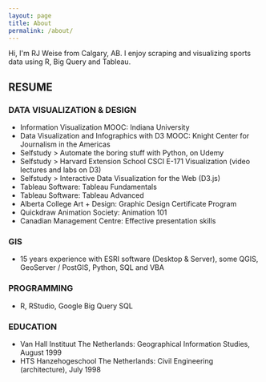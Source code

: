 ```yaml
---
layout: page
title: About
permalink: /about/
---
```


Hi, I'm RJ Weise from Calgary, AB. I enjoy scraping and visualizing sports data using R, Big Query and Tableau.


## RESUME

### DATA VISUALIZATION & DESIGN
* Information Visualization MOOC: Indiana University
* Data Visualization and Infographics with D3 MOOC: Knight Center for Journalism in the Americas
* Selfstudy > Automate the boring stuff with Python, on Udemy
* Selfstudy > Harvard Extension School CSCI E-171 Visualization (video lectures and labs on D3)
* Selfstudy > Interactive Data Visualization for the Web (D3.js)
* Tableau Software: Tableau Fundamentals
* Tableau Software: Tableau Advanced
* Alberta College Art + Design: Graphic Design Certificate Program
* Quickdraw Animation Society: Animation 101
* Canadian Management Centre: Effective presentation skills

### GIS
* 15 years experience with ESRI software (Desktop & Server), some QGIS, GeoServer / PostGIS, Python, SQL and VBA

### PROGRAMMING
* R, RStudio, Google Big Query SQL

### EDUCATION
* Van Hall Instituut The Netherlands: Geographical Information Studies, August 1999
* HTS Hanzehogeschool The Netherlands: Civil Engineering (architecture), July 1998
